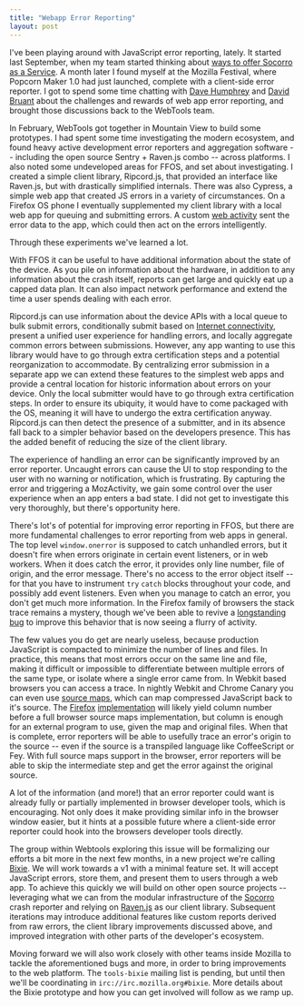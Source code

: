 ```yaml
---
title: "Webapp Error Reporting"
layout: post
---
```


I've been playing around with JavaScript error reporting, lately. It started last September, when my team started thinking about [ways to offer Socorro as a Service](http://www.twobraids.com/2012/11/socorro-as-service.html). A month later I found myself at the Mozilla Festival, where Popcorn Maker 1.0 had just launched, complete with a client-side error reporter. I got to spend some time chatting with [Dave Humphrey](http://vocamus.net/dave/?p=1532) and [David Bruant](https://twitter.com/DavidBruant) about the challenges and rewards of web app error reporting, and brought those discussions back to the WebTools team.

In February, WebTools got together in Mountain View to build some prototypes. I had spent some time investigating the modern ecosystem, and found heavy active development error reporters and aggregation software -- including the open source Sentry + Raven.js combo -- across platforms. I also noted some undeveloped areas for FFOS, and set about investigating. I created a simple client library, Ripcord.js, that provided an interface like Raven.js, but with drastically simplified internals. There was also Cypress, a simple web app that created JS errors in a variety of circumstances. On a Firefox OS phone I eventually supplemented my client library with a local web app for queuing and submitting errors. A custom [web activity](https://hacks.mozilla.org/2013/01/introducing-web-activities/) sent the error data to the app, which could then act on the errors intelligently.

Through these experiments we've learned a lot.

With FFOS it can be useful to have additional information about the state of the device. As you pile on information about the hardware, in addition to any information about the crash itself, reports can get large and quickly eat up a capped data plan. It can also impact network performance and extend the time a user spends dealing with each error.

Ripcord.js can use information about the device APIs with a local queue to bulk submit errors, conditionally submit based on [Internet connectivity](https://developer.mozilla.org/en-US/docs/DOM/window.navigator.connection), present a unified user experience for handling errors, and locally aggregate common errors between submissions. However, any app wanting to use this library would have to go through extra certification steps and a potential reorganization to accommodate. By centralizing error submission in a separate app we can extend these features to the simplest web apps and provide a central location for historic information about errors on your device. Only the local submitter would have to go through extra certification steps. In order to ensure its ubiquity, it would have to come packaged with the OS, meaning it will have to undergo the extra certification anyway. Ripcord.js can then detect the presence of a submitter, and in its absence fall back to a simpler behavior based on the developers presence. This has the added benefit of reducing the size of the client library.

The experience of handling an error can be significantly improved by an error reporter. Uncaught errors can cause the UI to stop responding to the user with no warning or notification, which is frustrating. By capturing the error and triggering a MozActivity, we gain some control over the user experience when an app enters a bad state. I did not get to investigate this very thoroughly, but there's opportunity here.

There's lot's of potential for improving error reporting in FFOS, but there are more fundamental challenges to error reporting from web apps in general. The top level `window.onerror` is supposed to catch unhandled errors, but it doesn't fire when errors originate in certain event listeners, or in web workers. When it does catch the error, it provides only line number, file of origin, and the error message. There's no access to the error object itself -- for that you have to instrument `try` `catch` blocks throughout your code, and possibly add event listeners. Even when you manage to catch an error, you don't get much more information. In the Firefox family of browsers the stack trace remains a mystery, though we've been able to revive a [longstanding bug](https://bugzilla.mozilla.org/show_bug.cgi?id=355430) to improve this behavior that is now seeing a flurry of activity.

The few values you do get are nearly useless, because production JavaScript is compacted to minimize the number of lines and files. In practice, this means that most errors occur on the same line and file, making it difficult or impossible to differentiate between multiple errors of the same type, or isolate where a single error came from. In Webkit based browsers you can access a trace. In nightly Webkit and Chrome Canary you can even use [source maps](http://www.html5rocks.com/en/tutorials/developertools/sourcemaps), which can map compressed JavaScript back to it's source. The [Firefox](https://bugzilla.mozilla.org/show_bug.cgi?id=771597) [implementation](https://bugzilla.mozilla.org/show_bug.cgi?id=827639) will likely yield column number before a full browser source maps implementation, but column is enough for an external program to use, given the map and original files. When that is complete, error reporters will be able to usefully trace an error's origin to the source -- even if the source is a transpiled language like CoffeeScript or Fey. With full source maps support in the browser, error reporters will be able to skip the intermediate step and get the error against the original source.

A lot of the information (and more!) that an error reporter could want is already fully or partially implemented in browser developer tools, which is encouraging. Not only does it make providing similar info in the browser window easier, but it hints at a possible future where a client-side error reporter could hook into the browsers developer tools directly.

The group within Webtools exploring this issue will be formalizing our efforts a bit more in the next few months, in a new project we're calling [Bixie](https://en.wikipedia.org/wiki/Bixie). We will work towards a v1 with a minimal feature set. It will accept JavaScript errors, store them, and present them to users through a web app. To achieve this quickly we will build on other open source projects -- leveraging what we can from the modular infrastructure of the [Socorro](https://github.com/mozilla/socorro) crash reporter and relying on [Raven.js](https://github.com/getsentry/raven-js) as our client library. Subsequent iterations may introduce additional features like custom reports derived from raw errors, the client library improvements discussed above, and improved integration with other parts of the developer's ecosystem.

Moving forward we will also work closely with other teams inside Mozilla to tackle the aforementioned bugs and more, in order to bring improvements to the web platform. The `tools-bixie` mailing list is pending, but until then we'll be coordinating in `irc://irc.mozilla.org#bixie`. More details about the Bixie prototype and how you can get involved will follow as we ramp up.
